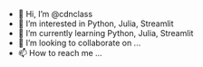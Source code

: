 - 👋 Hi, I’m @cdnclass
- 👀 I’m interested in Python, Julia, Streamlit
- 🌱 I’m currently learning Python, Julia, Streamlit
- 💞️ I’m looking to collaborate on ...
- 📫 How to reach me ...

<!---
cdnclass/cdnclass is a ✨ special ✨ repository because its `README.md` (this file) appears on your GitHub profile.
You can click the Preview link to take a look at your changes.
--->
